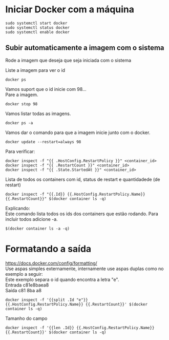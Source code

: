 # Iniciar Docker com a máquina
```
sudo systemctl start docker
sudo systemctl status docker
sudo systemctl enable docker
```

## Subir automaticamente a imagem com o sistema
Rode a imagem que deseja que seja iniciada com o sistema<br>

Liste a imagem para ver o id<br>
```
docker ps
```
Vamos suport que o id inicie com 98...<br>
Pare a imagem.<br>
```
docker stop 98
```
Vamos listar todas as imagens.<br>
```
docker ps -a
```
Vamos dar o comando para que a imagem inicie junto com o docker.<br>
```
docker update --restart=always 98
```

Para verificar:<br>
```
docker inspect -f "{{ .HostConfig.RestartPolicy }}" <container_id>
docker inspect -f "{{ .RestartCount }}" <container_id>
docker inspect -f "{{ .State.StartedAt }}" <container_id>
```

Lista de todos os containers com id, status de restart e quantidadede (de restart)<br>
```
docker inspect -f "{{.Id}} {{.HostConfig.RestartPolicy.Name}} {{.RestartCount}}" $(docker container ls -q)
```

Explicando:<br>
Este comando lista todos os ids dos containers que estão rodando. Para incluir todos adicione -a.<br>
```
$(docker container ls -a -q)
```
# Formatando a saída
https://docs.docker.com/config/formatting/<br>
Use aspas simples externamente, internamente use aspas duplas como no exemplo a seguir:<br>
Este exemplo separa o id quando encontra a letra "e".<br>
Entrada c81e8baea8<br>
Saída c81 8ba a8<br>
```
docker inspect -f '{{split .Id "e"}} {{.HostConfig.RestartPolicy.Name}} {{.RestartCount}}' $(docker container ls -q)
```
Tamanho do campo<br>
```
docker inspect -f '{{len .Id}} {{.HostConfig.RestartPolicy.Name}} {{.RestartCount}}' $(docker container ls -q)
```
